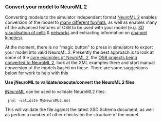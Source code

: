 ### Convert your model to NeuroML 2

Converting models to the simulator independent format [NeuroML 2](https://www.neuroml.org/neuromlv2) enables conversion of the model to [many different formats](https://www.neuroml.org/mappings), as well as enables many of the advanced features of OSB to be used with your model (e.g. [3D visualisation of cells](http://www.opensourcebrain.org/projects/l5bpyrcellhayetal2011?explorer=https%3A%2F%2Fraw.github.com%2FOpenSourceBrain%2FL5bPyrCellHayEtAl2011%2Fmaster%2FneuroConstruct%2FgeneratedNeuroML2%2FL5PC.cell.nml) & [networks](http://www.opensourcebrain.org/projects/acnet2?explorer=https%3A%2F%2Fraw.github.com%2FOpenSourceBrain%2FACnet2%2Fmaster%2FneuroConstruct%2FgeneratedNeuroML2%2FMediumNet.net.nml) and extracting information on [channel kinetics](http://www.opensourcebrain.org/projects/acnet2?explorer=https%3A%2F%2Fraw.github.com%2FOpenSourceBrain%2FACnet2%2Fmaster%2FneuroConstruct%2FgeneratedNeuroML2%2FNa_pyr.channel.nml)).

At the moment, there is no "magic button" to press in simulators to export your model into valid NeuroML 2. Presently the best approach is to look at some of the [core examples of NeuroML 2](https://github.com/NeuroML/NeuroML2/tree/master/examples), the [OSB projects being converted to NeuroML 2](https://github.com/OpenSourceBrain/redmine/issues/125), look at the XML examples there and start manual conversion of the models based on these. There are some suggestions below for work to help with this

**Use jNeuroML to validate/execute/convert the NeuroML 2 files**

[jNeuroML](https://github.com/NeuroML/jNeuroML) can be used to validate NeuroML2 files:
  
     jnml -validate MyNeuroML2.nml
     
This will validate the file against the latest XSD Schema document, as well as perfom a number of other checks on the structure of the model.
